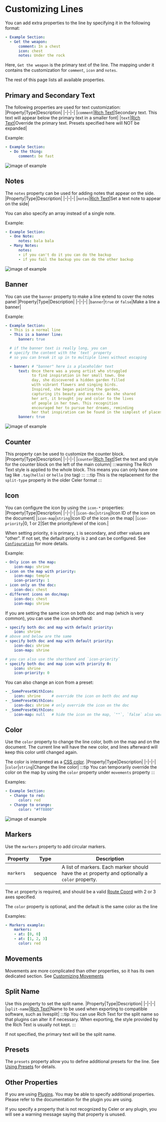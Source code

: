 # Customizing Lines
You can add extra properties to the line by specifying it in the following format:
```yaml
- Example Section:
  - Get the weapon:
      comment: In a chest
      icon: chest
      notes: Under the rock
```
Here, `Get the weapon` is the primary text of the line. The mapping under it
contains the customization for `comment`, `icon` and `notes`.

The rest of this page lists all available properties.

## Primary and Secondary Text
The following properties are used for text customization:
|Property|Type|Description|
|-|-|-|
|`comment`|[Rich Text](./customizing-text.md)|Secondary text. This text will appear below the primary text in a smaller font|
|`text`|[Rich Text](./customizing-text.md)|Override the primary text. Presets specified here will NOT be expanded|

Example:
```yaml
- Example Section:
  - Do the thing:
      comment: be fast
```
![image of example](https://cdn.discordapp.com/attachments/951389021114871819/1174487919004766228/image.png?ex=6567c61c&is=6555511c&hm=1bbc08280e7609f8ca2d0d942bd60d67256b0530954dc15c00e3a13c6fa12ac1&)

## Notes
The `notes` property can be used for adding notes that appear on the side.
|Property|Type|Description|
|-|-|-|
|`notes`|[Rich Text](./customizing-text.md)|Set a text note to appear on the side|

You can also specify an array instead of a single note.

Example:
```yaml
- Example Section:
  - One Note:
      notes: bala bala
  - Many Notes:
      notes:
      - if you can't do it you can do the backup
      - if you fail the backup you can do the other backup
```
![image of example](https://cdn.discordapp.com/attachments/951389021114871819/1174488604505034822/image.png?ex=6567c6c0&is=655551c0&hm=d584cd5bb6a5fafbf1546361b4cd05169ecffd6e53e59584dfa88f4ca8ab569b&)

## Banner
You can use the `banner` property to make a line extend to cover the notes panel
|Property|Type|Description|
|-|-|-|
|`banner`|`true` or `false`|Make a line a banner|

Example:
```yaml
- Example Section:
  - This is a normal line
  - This is a banner line:
      banner: true

  # if the banner text is really long, you can
  # specify the content with the `text` property
  # so you can break it up in to multiple lines without escaping

  - banner: # "banner" here is a placeholder text
      text: Once there was a young artist who struggled
            to find inspiration in her small town. One 
            day, she discovered a hidden garden filled 
            with vibrant flowers and singing birds.
            Inspired, she began painting the garden, 
            capturing its beauty and essence. As she shared 
            her art, it brought joy and color to the lives
            of people in her town. This recognition
            encouraged her to pursue her dreams, reminding
            her that inspiration can be found in the simplest of places.
      banner: true
```
![image of example](https://cdn.discordapp.com/attachments/951389021114871819/1174493787196756038/image.png?ex=6567cb93&is=65555693&hm=f1ca333826bacffe7a823b77086618208e451ca19242bca4ccf025c4abdbe47e&)


## Counter
This property can be used to customize the counter block.
|Property|Type|Description|
|-|-|-|
|`counter`|[Rich Text](./customizing-text.md)|Set the text and style for the counter block on the left of the main column|
:::warning
The Rich Text style is applied to the whole block. This means you can only have one tag like `.tag(hello)` or `hello` (no tag)
:::
:::tip
This is the replacement for the `split-type` property in the older Celer format
:::

## Icon
You can configure the icon by using the `icon-*` properties:
|Property|Type|Description|
|-|-|-|
|`icon-doc`|`string`|Icon ID of the icon on the document|
|`icon-map`|`string`|Icon ID of the icon on the map|
|`icon-priority`|0, 1 or 2|Set the priority/level of the icon.|

When setting priority, `0` is primary, `1` is secondary, and other values are "other".
If not set, the default priority is `2` and can be configured. See [`Configuration`](./config/other.md) for more details.

Example:
```yaml
- Only icon on the map:
    icon-map: shrine
- icon on the map with priority:
    icon-map: temple
    icon-priority: 1
- icon only on the doc:
    icon-doc: chest
- different icons on doc/map:
    icon-doc: chest
    icon-map: shrine
```

If you are setting the same icon on both doc and map (which is very common), you can use the `icon` shorthand:
```yaml
- specify both doc and map with default priority:
    icon: shrine 
# above and below are the same
- specify both doc and map with default priority:
    icon-doc: shrine
    icon-map: shrine 

# you can also use the shorthand and `icon-priority`
- specify both doc and map icon with priority 0:
    icon: shrine
    icon-priority: 0
```

You can also change an icon from a preset:
```yaml
- _SomePresetWithIcon:
    icon: shrine     # override the icon on both doc and map
- _SomePresetWithIcon:
    icon-doc: shrine # only override the icon on the doc
- _SomePresetWithIcon:
    icon-map: null   # hide the icon on the map, `""`, `false` also work
```

## Color
Use the `color` property to change the line color, both on the map and on the document.
The current line will have the new color, and lines afterward will keep this color until
changed again.

The color is interpreted as a [CSS color](https://www.w3schools.com/cssref/css_colors.php).
|Property|Type|Description|
|-|-|-|
|`color`|`string`|Change the line color|
:::tip
You can temporarily override the color on the map by using the `color` property under `movements` property
:::

Examples:
```yaml
- Example Section:
  - Change to red:
      color: red
  - Change to orange:
      color: "#ff8800"
```
![image of example](https://cdn.discordapp.com/attachments/951389021114871819/1174490425344675871/image.png?ex=6567c872&is=65555372&hm=8d8f58a26b518217d28d2df46b1bee57af95a8bf19688afb7d0fd6b8315d4cb6&)

## Markers
Use the `markers` property to add circular markers.

|Property|Type|Description|
|-|-|-|
|`markers`|sequence|A list of markers. Each marker should have the `at` property and optionally a `color` property.|

The `at` property is required, and should be a valid [Route Coord](./config/map#coordinate-concepts) with 2 or 3 axes specified.

The `color` property is optional, and the default is the same color as the line

Examples:
```yaml
- Markers example:
    markers:
    - at: [0, 0]
    - at: [1, 2, 3]
      color: red
```

## Movements
Movements are more complicated than other properties, so it has its own dedicated section.
See [Customizing Movements](./customizing-movements)

## Split Name
Use this property to set the split name.
|Property|Type|Description|
|-|-|-|
|`split-name`|[Rich Text](./customizing-text.md)|Name to be used when exporting to compatible software, such as livesplit|
:::tip
You can use Rich Text for the split name so that plugins can alter it if necessary.
When exporting, the style provided by the Rich Text is usually not kept.
:::

If not specified, the primary text will be the split name.

## Presets
The `presets` property allow you to define additional presets for the line.
See [Using Presets](./using-presets.md) for details.

## Other Properties
If you are using [Plugins](../plugin/index.md). You may be able to specify additional properties. Please refer to the
documentation for the plugin you are using.

If you specify a property that is not recognized by Celer or any plugin, you will see a warning message
saying that property is unused.
